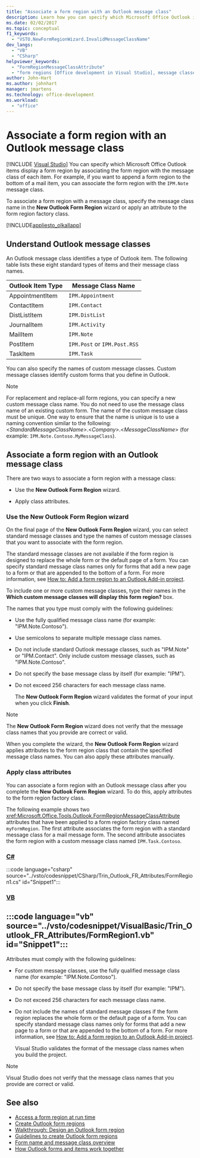 ```yaml
---
title: "Associate a form region with an Outlook message class"
description: Learn how you can specify which Microsoft Office Outlook items display a form region by associating the form region with the message class of each item.
ms.date: 02/02/2017
ms.topic: conceptual
f1_keywords:
  - "VSTO.NewFormRegionWizard.InvalidMessageClassName"
dev_langs:
  - "VB"
  - "CSharp"
helpviewer_keywords:
  - "FormRegionMessageClassAttribute"
  - "form regions [Office development in Visual Studio], message classes"
author: John-Hart
ms.author: johnhart
manager: jmartens
ms.technology: office-development
ms.workload:
  - "office"
---
```

# Associate a form region with an Outlook message class

 [!INCLUDE [Visual Studio](~/includes/applies-to-version/vs-windows-only.md)]
  You can specify which Microsoft Office Outlook items display a form region by associating the form region with the message class of each item. For example, if you want to append a form region to the bottom of a mail item, you can associate the form region with the `IPM.Note` message class.

 To associate a form region with a message class, specify the message class name in the **New Outlook Form Region** wizard or apply an attribute to the form region factory class.

 [!INCLUDE[appliesto_olkallapp](../vsto/includes/appliesto-olkallapp-md.md)]

## Understand Outlook message classes
 An Outlook message class identifies a type of Outlook item. The following table lists these eight standard types of items and their message class names.

|Outlook Item Type|Message Class Name|
|-----------------------|------------------------|
|AppointmentItem|`IPM.Appointment`|
|ContactItem|`IPM.Contact`|
|DistListItem|`IPM.DistList`|
|JournalItem|`IPM.Activity`|
|MailItem|`IPM.Note`|
|PostItem|`IPM.Post` or `IPM.Post.RSS`|
|TaskItem|`IPM.Task`|

 You can also specify the names of custom message classes. Custom message classes identify custom forms that you define in Outlook.

> [!NOTE]
> For replacement and replace-all form regions, you can specify a new custom message class name. You do not need to use the message class name of an existing custom form. The name of the custom message class must be unique. One way to ensure that the name is unique is to use a naming convention similar to the following: \<*StandardMessageClassName*>.\<*Company*>.\<*MessageClassName*> (for example: `IPM.Note.Contoso.MyMessageClass`).

## Associate a form region with an Outlook message class
 There are two ways to associate a form region with a message class:

- Use the **New Outlook Form Region** wizard.

- Apply class attributes.

### Use the New Outlook Form Region wizard
 On the final page of the **New Outlook Form Region** wizard, you can select standard message classes and type the names of custom message classes that you want to associate with the form region.

 The standard message classes are not available if the form region is designed to replace the whole form or the default page of a form. You can specify standard message class names only for forms that add a new page to a form or that are appended to the bottom of a form. For more information, see [How to: Add a form region to an Outlook Add-in project](../vsto/how-to-add-a-form-region-to-an-outlook-add-in-project.md).

 To include one or more custom message classes, type their names in the **Which custom message classes will display this form region?** box.

 The names that you type must comply with the following guidelines:

- Use the fully qualified message class name (for example: "IPM.Note.Contoso").

- Use semicolons to separate multiple message class names.

- Do not include standard Outlook message classes, such as "IPM.Note" or "IPM.Contact". Only include custom message classes, such as "IPM.Note.Contoso".

- Do not specify the base message class by itself (for example: "IPM").

- Do not exceed 256 characters for each message class name.

  The **New Outlook Form Region** wizard validates the format of your input when you click **Finish**.

> [!NOTE]
> The **New Outlook Form Region** wizard does not verify that the message class names that you provide are correct or valid.

 When you complete the wizard, the **New Outlook Form Region** wizard applies attributes to the form region class that contain the specified message class names. You can also apply these attributes manually.

### Apply class attributes
 You can associate a form region with an Outlook message class after you complete the **New Outlook Form Region** wizard. To do this, apply attributes to the form region factory class.

 The following example shows two <xref:Microsoft.Office.Tools.Outlook.FormRegionMessageClassAttribute> attributes that have been applied to a form region factory class named `myFormRegion`. The first attribute associates the form region with a standard message class for a mail message form. The second attribute associates the form region with a custom message class named `IPM.Task.Contoso`.

 ### [C#](#tab/csharp)
 :::code language="csharp" source="../vsto/codesnippet/CSharp/Trin_Outlook_FR_Attributes/FormRegion1.cs" id="Snippet1":::

 ### [VB](#tab/vb)
 :::code language="vb" source="../vsto/codesnippet/VisualBasic/Trin_Outlook_FR_Attributes/FormRegion1.vb" id="Snippet1":::
 ---

 Attributes must comply with the following guidelines:

- For custom message classes, use the fully qualified message class name (for example: "IPM.Note.Contoso").

- Do not specify the base message class by itself (for example: "IPM").

- Do not exceed 256 characters for each message class name.

- Do not include the names of standard message classes if the form region replaces the whole form or the default page of a form. You can specify standard message class names only for forms that add a new page to a form or that are appended to the bottom of a form. For more information, see [How to: Add a form region to an Outlook Add-in project](../vsto/how-to-add-a-form-region-to-an-outlook-add-in-project.md).

  Visual Studio validates the format of the message class names when you build the project.

> [!NOTE]
> Visual Studio does not verify that the message class names that you provide are correct or valid.

## See also
- [Access a form region at run time](../vsto/accessing-a-form-region-at-run-time.md)
- [Create Outlook form regions](../vsto/creating-outlook-form-regions.md)
- [Walkthrough: Design an Outlook form region](../vsto/walkthrough-designing-an-outlook-form-region.md)
- [Guidelines to create Outlook form regions](../vsto/guidelines-for-creating-outlook-form-regions.md)
- [Form name and message class overview](/office/vba/outlook/Concepts/Forms/form-name-and-message-class-overview)
- [How Outlook forms and items work together](/office/vba/outlook/Concepts/Forms/how-outlook-forms-and-items-work-together)
